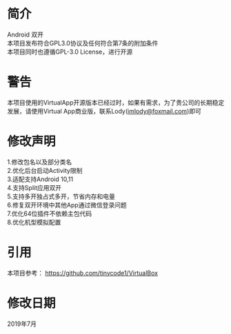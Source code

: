 # 简介
Android 双开  
本项目发布符合GPL3.0协议及任何符合第7条的附加条件  
本项目同时也遵循GPL-3.0 License，进行开源
# 警告
本项目使用的VirtualApp开源版本已经过时，如果有需求，为了贵公司的长期稳定发展，请使用Virtual App商业版，联系Lody(imlody@foxmail.com)即可
# 修改声明
1.修改包名以及部分类名  
2.优化后台启动Activity限制  
3.适配支持Android 10,11  
4.支持Split应用双开  
5.支持多开独占式多开，节省内存和电量  
6.修复双开环境中其他App通过微信登录问题  
7.优化64位插件不依赖主包代码  
8.优化机型模拟配置  
# 引用
本项目参考：
https://github.com/tinycode1/VirtualBox
# 修改日期
2019年7月
